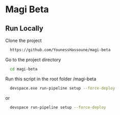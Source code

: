 
# Magi Beta



## Run Locally

Clone the project

```bash
  https://github.com/YounessHassoune/magi-beta
```

Go to the project directory

```bash
  cd magi-beta
```

Run this script in the root folder /magi-beta

```bash
  devspace.exe run-pipeline setup --force-deploy
```

or 
```bash
  devspace run-pipeline setup --force-deploy
```
